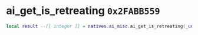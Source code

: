# ai_get_is_retreating `0x2FABB559`

```lua
local result --[[ integer ]] = natives.ai_misc.ai_get_is_retreating(_unk0 --[[ integer ]])
```